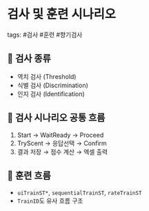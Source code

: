 # 검사 및 훈련 시나리오
tags: #검사 #훈련 #향기검사

## 🧪 검사 종류

- 역치 검사 (Threshold)
- 식별 검사 (Discrimination)
- 인지 검사 (Identification)

## 🎯 검사 시나리오 공통 흐름

1. Start → WaitReady → Proceed
2. TryScent → 응답선택 → Confirm
3. 결과 저장 → 점수 계산 → 엑셀 출력

## 🧠 훈련 흐름

- `uiTrainST*`, `sequentialTrainST`, `rateTrainST`
- `TrainID`도 유사 흐름 구조
